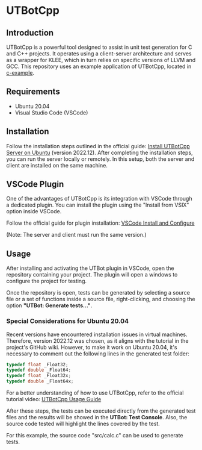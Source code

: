 # UTBotCpp

## Introduction
UTBotCpp is a powerful tool designed to assist in unit test generation for C and C++ projects. It operates using a client-server architecture and serves as a wrapper for KLEE, which in turn relies on specific versions of LLVM and GCC. This repository uses an example application of UTBotCpp, located in [c-example](https://github.com/UnitTestBot/UTBotCpp/tree/main/integration-tests/c-example).

## Requirements
- Ubuntu 20.04
- Visual Studio Code (VSCode)

## Installation
Follow the installation steps outlined in the official guide:
[Install UTBotCpp Server on Ubuntu](https://github.com/UnitTestBot/UTBotCpp/wiki/install-server-on-ubuntu) (version 2022.12). After completing the installation steps, you can run the server locally or remotely. In this setup, both the server and client are installed on the same machine.

## VSCode Plugin
One of the advantages of UTBotCpp is its integration with VSCode through a dedicated plugin. You can install the plugin using the "Install from VSIX" option inside VSCode.

Follow the official guide for plugin installation:
[VSCode Install and Configure](https://github.com/UnitTestBot/UTBotCpp/wiki/vscode-install-and-configure)

(Note: The server and client must run the same version.)

## Usage
After installing and activating the UTBot plugin in VSCode, open the repository containing your project. The plugin will open a windows to configure the project for testing.

Once the repository is open, tests can be generated by selecting a source file or a set of functions inside a source file, right-clicking, and choosing the option **"UTBot: Generate tests..."**.

### Special Considerations for Ubuntu 20.04
Recent versions have encountered installation issues in virtual machines. Therefore, version 2022.12 was chosen, as it aligns with the tutorial in the project's GitHub wiki. However, to make it work on Ubuntu 20.04, it's necessary to comment out the following lines in the generated test folder:
```c
typedef float _Float32;
typedef double _Float64;
typedef float _Float32x;
typedef double _Float64x;
```

For a better understanding of how to use UTBotCpp, refer to the official tutorial video:
[UTBotCpp Usage Guide](https://www.youtube.com/watch?v=bDJyWEeYhvk)

After these steps, the tests can be executed directly from the generated test files and the results will be showed in the **UTBot: Test Console**. Also, the source code tested will highlight the lines covered by the test.

For this example, the source code "src/calc.c" can be used to generate tests.


